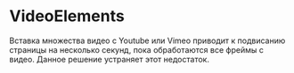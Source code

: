 VideoElements
=============

Вставка множества видео с Youtube или Vimeo приводит к подвисанию страницы на несколько секунд, пока обработаются все фреймы с видео. Данное решение устраняет этот недостаток.
